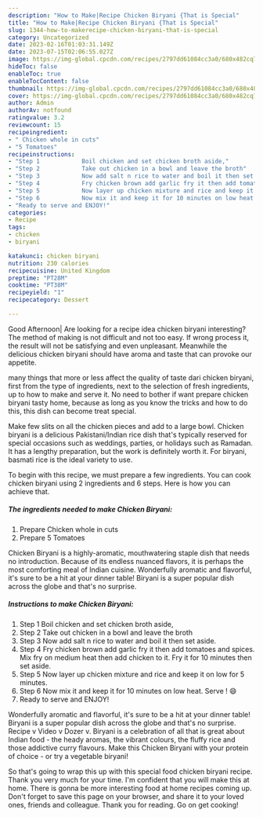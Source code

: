 ```yaml
---
description: "How to Make|Recipe Chicken Biryani {That is Special"
title: "How to Make|Recipe Chicken Biryani {That is Special"
slug: 1344-how-to-makerecipe-chicken-biryani-that-is-special
category: Uncategorized
date: 2023-02-16T01:03:31.149Z
date: 2023-07-15T02:06:55.027Z
image: https://img-global.cpcdn.com/recipes/2797dd61084cc3a0/680x482cq70/chicken-biryani-recipe-main-photo.jpg
hideToc: false
enableToc: true
enableTocContent: false
thumbnail: https://img-global.cpcdn.com/recipes/2797dd61084cc3a0/680x482cq70/chicken-biryani-recipe-main-photo.jpg
cover: https://img-global.cpcdn.com/recipes/2797dd61084cc3a0/680x482cq70/chicken-biryani-recipe-main-photo.jpg
author: Admin
authorAv: notfound
ratingvalue: 3.2
reviewcount: 15
recipeingredient:
- " Chicken whole in cuts"
- "5 Tomatoes"
recipeinstructions:
- "Step 1            Boil chicken and set chicken broth aside,"
- "Step 2            Take out chicken in a bowl and leave the broth"
- "Step 3            Now add salt n rice to water and boil it then set aside."
- "Step 4            Fry chicken brown add garlic fry it then add tomatoes and spices. Mix fry on medium heat then add chicken to it. Fry it for 10 minutes then set aside."
- "Step 5            Now layer up chicken mixture and rice and keep it on low for 5 minutes."
- "Step 6            Now mix it and keep it for 10 minutes on low heat. Serve ! 😄"
- "Ready to serve and ENJOY!"
categories:
- Recipe
tags:
- chicken
- biryani

katakunci: chicken biryani 
nutrition: 230 calories
recipecuisine: United Kingdom
preptime: "PT28M"
cooktime: "PT38M"
recipeyield: "1"
recipecategory: Dessert

---
```



Good Afternoon| Are looking for a recipe idea chicken biryani interesting? The method of making is not difficult and not too easy. If wrong process it, the result will not be satisfying and even unpleasant. Meanwhile the delicious chicken biryani should have aroma and taste that can provoke our appetite.






many things that more or less affect the quality of taste dari chicken biryani, first from the type of ingredients, next to the selection of fresh ingredients, up to how to make and serve it. No need to bother if want prepare chicken biryani tasty home, because as long as you know the tricks and how to do this, this dish can become treat special.


Make few slits on all the chicken pieces and add to a large bowl. Chicken biryani is a delicious Pakistani/Indian rice dish that&#39;s typically reserved for special occasions such as weddings, parties, or holidays such as Ramadan. It has a lengthy preparation, but the work is definitely worth it. For biryani, basmati rice is the ideal variety to use.


To begin with this recipe, we must prepare a few ingredients. You can cook chicken biryani using 2 ingredients and 6 steps. Here is how you can achieve that.

<!--inarticleads1-->

##### The ingredients needed to make Chicken Biryani:

1. Prepare  Chicken whole in cuts
1. Prepare 5 Tomatoes


Chicken Biryani is a highly-aromatic, mouthwatering staple dish that needs no introduction. Because of its endless nuanced flavors, it is perhaps the most comforting meal of Indian cuisine. Wonderfully aromatic and flavorful, it&#39;s sure to be a hit at your dinner table! Biryani is a super popular dish across the globe and that&#39;s no surprise. 

<!--inarticleads2-->

##### Instructions to make Chicken Biryani:

1. Step 1            Boil chicken and set chicken broth aside,
1. Step 2            Take out chicken in a bowl and leave the broth
1. Step 3            Now add salt n rice to water and boil it then set aside.
1. Step 4            Fry chicken brown add garlic fry it then add tomatoes and spices. Mix fry on medium heat then add chicken to it. Fry it for 10 minutes then set aside.
1. Step 5            Now layer up chicken mixture and rice and keep it on low for 5 minutes.
1. Step 6            Now mix it and keep it for 10 minutes on low heat. Serve ! 😄
1. Ready to serve and ENJOY!

Wonderfully aromatic and flavorful, it&#39;s sure to be a hit at your dinner table! Biryani is a super popular dish across the globe and that&#39;s no surprise. Recipe v Video v Dozer v. Biryani is a celebration of all that is great about Indian food - the heady aromas, the vibrant colours, the fluffy rice and those addictive curry flavours. Make this Chicken Biryani with your protein of choice - or try a vegetable biryani! 

So that's going to wrap this up with this special food chicken biryani recipe. Thank you very much for your time. I'm confident that you will make this at home. There is gonna be more interesting food at home recipes coming up. Don't forget to save this page on your browser, and share it to your loved ones, friends and colleague. Thank you for reading. Go on get cooking!
